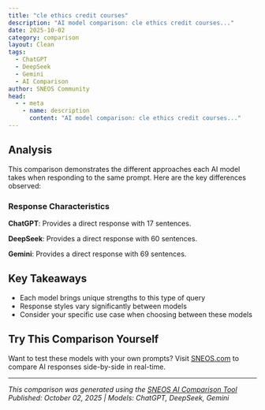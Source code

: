 ```yaml
---
title: "cle ethics credit courses"
description: "AI model comparison: cle ethics credit courses..."
date: 2025-10-02
category: comparison
layout: Clean
tags:
  - ChatGPT
  - DeepSeek
  - Gemini
  - AI Comparison
author: SNEOS Community
head:
  - - meta
    - name: description
      content: "AI model comparison: cle ethics credit courses..."
---
```


<ChatComparison
  title="cle ethics credit courses"
  prompt="cle ethics credit courses"
  :responses='{"ChatGPT": "CLE (Continuing Legal Education) ethics credit courses are specialized courses designed to help legal professionals fulfill their mandatory ethics education requirements. Many states require attorneys to complete a certain number of ethics credits as part of their overall CLE requirements to maintain their licenses to practice law.\n\nHere are some common sources and options for CLE ethics credit courses:\n\n1. **State Bar Associations** \n Most state bar associations offer ethics CLE courses either online or in-person. Check your state bar\u2019s website for approved providers and courses.\n\n2. **National CLE Providers** \n Some popular national providers of CLE ethics courses: \n - **West LegalEdcenter** \n - **Lawline** \n - **PLI (Practising Law Institute)** \n - **American Bar Association (ABA)**\n\n3. **Online CLE Platforms** \n Online platforms often provide flexible and accessible options: \n - Lawline (lawline.com) \n - Quimbee (quimbee.com) \n - CLE Center (theclecenter.com)\n\n4. **Common Topics Covered** \n - Attorney-client confidentiality \n - Conflicts of interest \n - Professional responsibility and misconduct \n - Ethics in technology and social media \n - Fees and billing practices\n\n5. **Steps to Take** \n - Verify your state\u2019s CLE ethics requirements (number of credits, approved providers, reporting procedures). \n - Choose an accredited ethics CLE course that fits your schedule and budget. \n - Complete the course and obtain your certificate of completion. \n - Report your credits according to your state bar\u2019s instructions.\n\nIf you tell me which state or jurisdiction you are licensed in, I can help you find specific approved CLE ethics courses.", "DeepSeek": "Of course. \u0022CLE ethics credit courses\u0022 refer to continuing legal education (CLE) courses that are specifically focused on legal ethics and professional responsibility.\n\nHere\u2019s a detailed breakdown of what you need to know, including why they\u0027re important, where to find them, and what to look for.\n\n### What are CLE Ethics Credits?\n\nIn most jurisdictions in the United States, licensed attorneys are required to complete a certain number of CLE hours every 1-3 years to maintain their license to practice law. A specific portion of these total hours must be dedicated to **ethics and professionalism**.\n\n* **Purpose:** To ensure lawyers stay current with their ethical duties, the rules of professional conduct, and evolving issues like technology, confidentiality, and conflicts of interest.\n* **Common Names:** You might see them called \u0022Ethics,\u0022 \u0022Professional Responsibility,\u0022 \u0022Professionalism,\u0022 or \u0022Prevention of Legal Malpractice\u0022 credits.\n* **Mandatory Requirement:** Unlike general CLE credits, which can be on any legal topic, ethics credits are usually **mandatory**. Failing to complete them can result in penalties or even suspension from practice.\n\n---\n\n### Key Information by Jurisdiction\n\nThe specific requirements vary significantly by state. **It is crucial to check the rules for the specific state bar(s) where you are licensed.**\n\nHere are examples from a few major jurisdictions to illustrate the differences:\n\n| Jurisdiction | Total CLE Requirement | Ethics Credit Requirement | Special Notes |\n| :--- | :--- | :--- | :--- |\n| **New York** | 24 credits every 2 years | **4 credits** in Ethics \u0026 Professionalism | Also requires 1 credit in Diversity, Inclusion, and Elimination of Bias. |\n| **California** | 25 credits every 3 years | **4 credits** in Legal Ethics | Also requires 1 credit in Competence Issues, 1 in Elimination of Bias, and 1 in Prevention of Substance Abuse. |\n| **Texas** | 15 credits every year | **3 credits** in Legal Ethics/Professional Responsibility | |\n| **Florida** | 33 credits every 3 years | **5 credits** in Ethics, **3 credits** in Professionalism, **1 credit** in Technology | The Technology credit is also considered an ethics-related requirement. |\n| **Illinois** | 30 credits every 2 years | **6 credits** in Professional Responsibility | Includes ethics, professionalism, mental health, and substance abuse. |\n\n---\n\n### Where to Find CLE Ethics Credit Courses\n\nThere is a vast market for CLE providers, offering courses in various formats to suit different learning styles and schedules.\n\n**1. State and Local Bar Associations**\n* Your state bar association is a primary source. They often host live seminars, webinars, and annual meetings with ethics tracks.\n* Local bar associations (city/county) also offer more localized and often more affordable options.\n\n**2. Major National CLE Providers**\nThese organizations offer a huge catalog of courses, including many focused on ethics, in various formats (on-demand, live webinars, in-person).\n* **Practising Law Institute (PLI)** - Known for high-quality content.\n* **West LegalEdcenter** (Thomson Reuters) - One of the largest providers.\n* **ALI CLE** (American Law Institute) - Well-respected for in-depth courses.\n* **LexisNexis**\n\n**3. Specialty and Niche Providers**\n* Many organizations focus on specific areas of law (e.g., ABA Sections, American Immigration Lawyers Association) and offer ethics credits tailored to that practice area.\n* Providers like **AttorneyCredits.com** and **myLawCLE** often have a wide selection of on-demand ethics courses.\n\n**4. Law Firms and Corporate Legal Departments**\n* Many mid-to-large size firms and corporate legal departments will bring in CLE providers to offer in-house ethics training for their attorneys.\n\n---\n\n### Formats of CLE Ethics Courses\n\n* **Live In-Person Seminars:** Traditional format, often includes networking opportunities.\n* **Live Webinars:** Real-time online presentations where you can ask questions. They are very popular for their convenience.\n* **On-Demand/Recorded Courses:** The most flexible option. You can watch pre-recorded lectures at any time. Perfect for fitting CLE into a busy schedule.\n* **Teleconferences \u0026 Podcasts:** Audio-only formats, which are less common but can be a good option for multitasking.\n\n---\n\n### What to Look For in a Course\n\nWhen choosing a course, consider:\n\n1. **Jurisdictional Approval:** **This is the most important step.** Ensure the course and provider are **accredited by your state\u0027s CLE board**. The provider\u0027s website will usually list approved jurisdictions.\n2. **Relevance to Your Practice:** An ethics course on \u0022Cloud Computing and Confidentiality\u0022 will be more relevant to a tech lawyer than one on \u0022Ethical Issues in Estate Planning,\u0022 and vice versa.\n3. **Instructor Quality:** Look for courses taught by respected ethics experts, bar counsel, or experienced practitioners.\n4. **Format and Cost:** Choose a format that works for your learning style and budget. On-demand courses are often cheaper than live seminars.\n\n### Summary\n\n**CLE ethics credit courses are mandatory educational requirements for attorneys to stay updated on their professional ethical obligations.** To fulfill them:\n\n1. **Check your state bar\u0027s rules** for the exact number of required ethics credits and your compliance period.\n2. **Find an accredited provider** that offers a course in a format you prefer on a topic relevant to you.\n3. **Complete the course** and keep your certificate of attendance for your records.\n\nBy staying on top of your ethics CLE, you not only comply with bar rules but also actively manage your risk and enhance your professional practice.", "Gemini": "Okay, let\u0027s break down CLE ethics credit courses.\n\n**What are CLE Ethics Credits?**\n\n* **CLE:** Stands for Continuing Legal Education. It\u0027s the mandatory ongoing training that lawyers are required to complete to maintain their license to practice law.\n* **Ethics Credits:** A specific subset of CLE credits focused on legal ethics, professional responsibility, and sometimes related areas like substance abuse, mental health, and diversity/inclusion. These are typically required within the overall CLE requirements.\n* **Why are they required?** To ensure lawyers stay up-to-date on the rules of professional conduct, understand their ethical obligations to clients, the court, and the public, and address issues that can impact their ethical decision-making.\n\n**Finding CLE Ethics Credit Courses:**\n\nHere\u0027s a breakdown of places to look and factors to consider:\n\n* **Your State Bar Association:**\n * This is often the BEST place to start. Most state bar associations have a CLE department or a partnership with a CLE provider. They will have a catalog of courses, and you can be confident that courses listed as \u0022ethics\u0022 are approved for ethics credit in your state.\n * They often offer live seminars, webinars, on-demand courses, and even sometimes ethics-focused conferences.\n * Many state bars have online portals where you can track your CLE credits and see your requirements.\n* **National CLE Providers:**\n * These are companies that offer CLE courses nationwide. You\u0027ll need to confirm that the course is accredited in *your* specific state and that it qualifies for *ethics* credit. Popular providers include:\n * **PLI (Practising Law Institute):** Known for high-quality, in-depth programs.\n * **ALI CLE (American Law Institute CLE):** Another reputable provider with a wide range of courses.\n * **NBI (National Business Institute):** Offers practical skills-based training.\n * **Thomson Reuters/West LegalEdcenter:** Part of a large legal information company.\n * **LexisNexis:** Another large legal information company with CLE offerings.\n * **Lawline:** Focuses on online CLE.\n * **MyLawCLE:** Online and On-Demand CLE\n* **Local and Specialty Bar Associations:**\n * City, county, or specialty bar associations (e.g., trial lawyers associations, family law associations) often host CLE programs, and some of those will be ethics-focused. Check their calendars and websites.\n* **Law Schools:**\n * Many law schools offer CLE programs, sometimes including ethics courses. Check the websites of law schools in your area.\n* **CLE Aggregators/Search Engines:**\n * Some websites allow you to search for CLE courses across multiple providers. Be very careful to verify accreditation and ethics credit status.\n\n**Factors to Consider When Choosing a Course:**\n\n* **Accreditation:** ABSOLUTELY CRITICAL. Make sure the course is accredited by the CLE board or agency in *your* state. If it\u0027s not accredited, you won\u0027t get credit.\n* **Ethics Credit Designation:** Confirm that the course is specifically designated as an \u0022ethics\u0022 course for CLE purposes. A general legal topic course is unlikely to qualify for ethics credit.\n* **Format:** Do you prefer live, in-person seminars, live webinars, or on-demand recordings? Consider your learning style and schedule.\n* **Cost:** CLE courses can range in price from free (often offered by bar associations as a member benefit) to several hundred dollars.\n* **Topic:** Ethics is a broad area. Some courses might focus on specific areas of ethics (e.g., conflicts of interest, confidentiality, attorney advertising, cybersecurity ethics). Choose a topic that\u0027s relevant to your practice or of particular interest to you.\n* **Speaker/Presenter:** Look for experienced and knowledgeable speakers who are experts in legal ethics.\n* **Reviews/Reputation:** If possible, read reviews of the course or the provider to get an idea of the quality.\n* **Jurisdictional Specificity:** Ethics rules vary somewhat by jurisdiction. Look for courses that specifically address the ethics rules in your state.\n\n**Types of Ethics Courses:**\n\nHere are some common topics covered in ethics CLEs:\n\n* **Rules of Professional Conduct:** A general overview of the ABA Model Rules of Professional Conduct (or your state\u0027s equivalent) and their application.\n* **Conflicts of Interest:** Identifying and managing conflicts of interest in client representation.\n* **Confidentiality:** Protecting client information and complying with confidentiality rules.\n* **Attorney-Client Privilege:** Understanding the scope and limitations of the attorney-client privilege.\n* **Competence:** Maintaining competence in your area of practice.\n* **Candor to the Tribunal:** Honesty and integrity in dealings with the court.\n* **Advertising and Solicitation:** Complying with rules governing attorney advertising and solicitation.\n* **Fees and Billing:** Ethical considerations in setting and collecting fees.\n* **Trust Account Management:** Properly handling client funds.\n* **Cybersecurity Ethics:** Protecting client data in the digital age.\n* **Substance Abuse/Mental Health:** Addressing substance abuse and mental health issues that can impact ethical decision-making (often required for ethics credit in some states).\n* **Diversity, Equity, and Inclusion:** Promoting diversity and inclusion in the legal profession (increasingly required for ethics credit in some states).\n* **Legal Ethics in Specific Practice Areas:** Ethics issues specific to areas like criminal law, family law, real estate, etc.\n\n**Example Search Terms:**\n\n* \u0022CLE ethics [your state]\u0022\n* \u0022Continuing Legal Education ethics credit\u0022\n* \u0022[Your state] Bar Association CLE\u0022\n* \u0022Legal ethics webinar\u0022\n* \u0022Online ethics CLE\u0022\n\n**Important Reminders:**\n\n* **Check Your State\u0027s Requirements:** The number of ethics credits required and the specific topics that qualify can vary significantly from state to state. Always consult your state bar\u0027s CLE rules.\n* **Keep Records:** Maintain records of all CLE courses you complete, including certificates of attendance or completion. You\u0027ll need these to report your compliance to your state bar.\n* **Deadlines:** Be aware of the deadlines for completing your CLE requirements. Procrastinating can lead to penalties.\n* **Plan Ahead:** Don\u0027t wait until the last minute to complete your CLE requirements. Courses can fill up, and you might not be able to find a course that fits your schedule.\n\nBy following these steps, you should be able to find suitable CLE ethics credit courses to meet your requirements. Good luck!\n"}' 
  published-date="02:36"
/>

## Analysis

This comparison demonstrates the different approaches each AI model takes when responding to the same prompt. Here are the key differences observed:

### Response Characteristics

**ChatGPT**: Provides a direct response with 17 sentences. 

**DeepSeek**: Provides a direct response with 60 sentences. 

**Gemini**: Provides a direct response with 69 sentences. 

## Key Takeaways

- Each model brings unique strengths to this type of query
- Response styles vary significantly between models
- Consider your specific use case when choosing between these models

## Try This Comparison Yourself

Want to test these models with your own prompts? Visit [SNEOS.com](https://sneos.com) to compare AI responses side-by-side in real-time.

---

*This comparison was generated using the [SNEOS AI Comparison Tool](https://sneos.com)*
*Published: October 02, 2025 | Models: ChatGPT, DeepSeek, Gemini*
